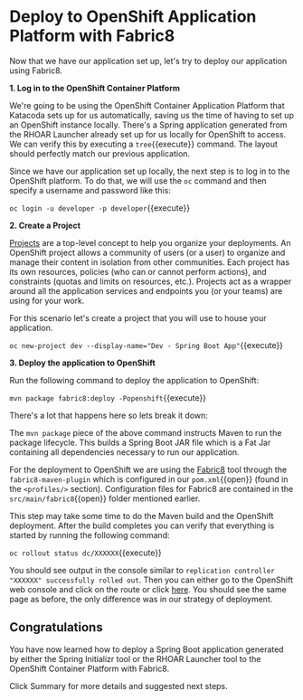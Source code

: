 # Deploy to OpenShift Application Platform with Fabric8

Now that we have our application set up, let's try to deploy our application using Fabric8.

**1. Log in to the OpenShift Container Platform**

We're going to be using the OpenShift Container Application Platform that Katacoda sets up for us automatically, saving us the time of having to set up an OpenShift instance locally. There's a Spring application generated from the RHOAR Launcher already set up for us locally for OpenShift to access. We can verify this by executing a ``tree``{{execute}} command. The layout should perfectly match our previous application.

Since we have our application set up locally, the next step is to log in to the OpenShift platform. To do that, we will use the `oc` command and then specify a username and password like this:

``oc login -u developer -p developer``{{execute}}


**2. Create a Project**

[Projects](https://docs.openshift.com/container-platform/3.6/architecture/core_concepts/projects_and_users.html#projects) are a top-level concept to help you organize your deployments. An OpenShift project allows a community of users (or a user) to organize and manage their content in isolation from other communities. Each project has its own resources, policies (who can or cannot perform actions), and constraints (quotas and limits on resources, etc.). Projects act as a wrapper around all the application services and endpoints you (or your teams) are using for your work.

For this scenario let's create a project that you will use to house your application. 

``oc new-project dev --display-name="Dev - Spring Boot App"``{{execute}}


**3. Deploy the application to OpenShift**

Run the following command to deploy the application to OpenShift:

``mvn package fabric8:deploy -Popenshift``{{execute}}

There's a lot that happens here so lets break it down:

The `mvn package` piece of the above command instructs Maven to run the package lifecycle. This builds a Spring Boot JAR file which is a Fat Jar containing all dependencies necessary to run our application.

For the deployment to OpenShift we are using the [Fabric8](https://fabric8.io/) tool through the `fabric8-maven-plugin` which is configured in our ``pom.xml``{{open}} (found in the `<profiles/>` section). Configuration files for Fabric8 are contained in the ``src/main/fabric8``{{open}} folder mentioned earlier.

This step may take some time to do the Maven build and the OpenShift deployment. After the build completes you can verify that everything is started by running the following command:

``oc rollout status dc/XXXXXX``{{execute}}

You should see output in the console similar to `replication controller "XXXXXX" successfully rolled out`. Then you can either go to the OpenShift web console and click on the route or click [here](http://rhoar-training-dev.[[HOST_SUBDOMAIN]]-80-[[KATACODA_HOST]].environments.katacoda.com). You should see the same page as before, the only difference was in our strategy of deployment.

## Congratulations

You have now learned how to deploy a Spring Boot application generated by either the Spring Initializr tool or the RHOAR Launcher tool to the OpenShift Container Platform with Fabric8.

Click Summary for more details and suggested next steps.
